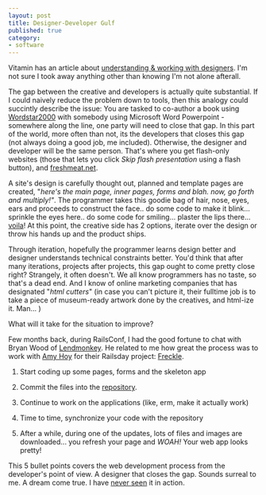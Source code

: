 ```yaml
---
layout: post
title: Designer-Developer Gulf
published: true
category:
- software
---
```

Vitamin has an article about [understanding & working with designers](http://www.thinkvitamin.com/features/design/everything-you-wanted-to-know-about-designers). I'm not sure I took away anything other than knowing I'm not alone afterall.

 

The gap between the creative and developers is actually quite substantial. If I could naively reduce the problem down to tools, then this analogy could succintly describe the issue: You are tasked to co-author a book using [Wordstar2000](http://en.wikipedia.org/wiki/WordStar) with somebody using Microsoft Word Powerpoint - somewhere along the line, one party will need to close that gap. In this part of the world, more often than not, its the developers that closes this gap (not always doing a good job, me included). Otherwise, the designer and developer will be the same person. That's where you get flash-only websites (those that lets you click _Skip flash presentation_ using a flash button), and [freshmeat.net](http://freshmeat.net/).

 

A site's design is carefully thought out, planned and template pages are created, "_here's the main page, inner pages, forms and blah. now, go forth and multiply!"_. The programmer takes this goodie bag of hair, nose, eyes, ears and proceeds to construct the face.. do some code to make it blink... sprinkle the eyes here.. do some code for smiling... plaster the lips there... [voila](http://en.wikipedia.org/wiki/Ugly_Bob)! At this point, the creative side has 2 options, iterate over the design or throw his hands up and the product ships.

 

Through iteration, hopefully the programmer learns design better and designer understands technical constraints better. You'd think that after many iterations, projects after projects, this gap ought to come pretty close right? Strangely, it often doesn't. We all know programmers has no taste, so that's a dead end. And I know of online marketing companies that has designated "_html cutters_" (in case you can't picture it, their fulltime job is to take a piece of museum-ready artwork done by the creatives, and html-ize it. Man... )

 

What will it take for the situation to improve?

 

Few months back, during RailsConf, I had the good fortune to chat with Bryan Wood of [Lendmonkey](http://www.lendmonkey.com/). He related to me how great the process was to work with [Amy Hoy](http://www.slash7.com/) for their Railsday project: [Freckle](http://www.slash7.com/articles/2006/06/21/railsday-railsconf).

 
1. Start coding up some pages, forms and the skeleton app  
 
2. Commit the files into the [repository](http://en.wikipedia.org/wiki/Subversion_(software)).   
 
3. Continue to work on the applications (like, erm, make it actually work)
4. Time to time, synchronize your code with the repository
5. After a while, during one of the updates, lots of files and images are downloaded... you refresh your page and _WOAH!_ Your web app looks pretty!  
 
 

This 5 bullet points covers the web development process from the developer's point of view. A designer that closes the gap. Sounds surreal to me. A dream come true. I have [never seen](http://www.43things.com/things/view/1003249) it in action.

 



